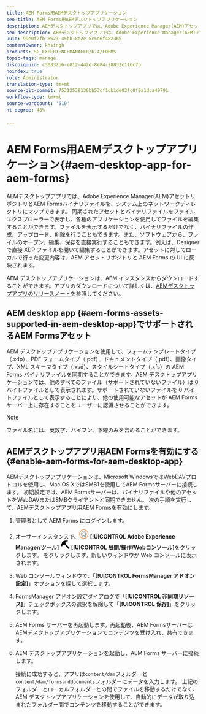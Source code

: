 ```yaml
---
title: AEM Forms用AEMデスクトップアプリケーション
seo-title: AEM Forms用AEMデスクトップアプリケーション
description: AEMデスクトップアプリでは、Adobe Experience Manager(AEM)アセットリポジトリとAEM Formsバイナリファイルを、システム上のネットワークディレクトリにマップできます。 AEMデスクトップアプリでサポートされているアセットについて、およびAEMデスクトップアプリでAEM Formsを有効にする方法について詳しく説明します。
seo-description: AEMデスクトップアプリでは、Adobe Experience Manager(AEM)アセットリポジトリとAEM Formsバイナリファイルを、システム上のネットワークディレクトリにマップできます。 AEMデスクトップアプリでサポートされているアセットについて、およびAEMデスクトップアプリでAEM Formsを有効にする方法について詳しく説明します。
uuid: 99e0f2fb-8623-45bb-8e2e-5c5d6f482366
contentOwner: khsingh
products: SG_EXPERIENCEMANAGER/6.4/FORMS
topic-tags: manage
discoiquuid: c30332b6-e012-442d-8e84-28832c116c7b
noindex: true
role: Administrator
translation-type: tm+mt
source-git-commit: 75312539136bb53cf1db1de03fc0f9a1dca49791
workflow-type: tm+mt
source-wordcount: '510'
ht-degree: 48%

---
```



# AEM Forms用AEMデスクトップアプリケーション{#aem-desktop-app-for-aem-forms}

AEMデスクトップアプリでは、Adobe Experience Manager(AEM)アセットリポジトリとAEM Formsバイナリファイルを、システム上のネットワークディレクトリにマップできます。 同期されたアセットとバイナリファイルをファイルエクスプローラーで表示し、各種のアプリケーションを使用してファイルを編集することができます。ファイルを表示するだけでなく、バイナリファイルの作成、アップロード、削除を行うこともできます。また、ソフトウェアから、ファイルのオープン、編集、保存を直接実行することもできます。例えば、Designer で直接 XDP ファイルを開いて編集することができます。アセットに対してローカルで行った変更内容は、AEM アセットリポジトリと AEM Forms の UI に反映されます。

AEM デスクトップアプリケーションは、AEM インスタンスからダウンロードすることができます。アプリのダウンロードについて詳しくは、[AEMデスクトップアプリのリリースノート](https://helpx.adobe.com/experience-manager/desktop-app/release-notes.html)を参照してください。

## AEM desktop app {#aem-forms-assets-supported-in-aem-desktop-app}でサポートされるAEM Formsアセット

AEM デスクトップアプリケーションを使用して、フォームテンプレートタイプ（.xdp）、PDF フォームタイプ（.pdf）、ドキュメントタイプ（.pdf）、画像タイプ、XML スキーマタイプ（.xsd）、スタイルシートタイプ（.xfs）の AEM Forms バイナリファイルを同期することができます。AEM デスクトップアプリケーションでは、他のすべてのファイル（サポートされていないファイル）は 0 バイトファイルとして表示されます。サポートされていないファイルを 0 バイトファイルとして表示することにより、他の使用可能なアセットが AEM Forms サーバー上に存在することをユーザーに認識させることができます。

>[!NOTE]
>
>ファイル名には、英数字、ハイフン、下線のみを含めることができます。

## AEMデスクトップアプリ用AEM Formsを有効にする{#enable-aem-forms-for-aem-desktop-app}

AEMデスクトップアプリケーションは、Microsoft WindowsではWebDAVプロトコルを使用し、Mac OS XではSMB1を使用してAEM Formsサーバーに接続します。 初期設定では、AEM Formsサーバーは、バイナリファイルや他のアセットをWebDAVまたはSMBクライアントと同期できません。 次の手順を実行して、AEMデスクトップアプリ用AEM Formsを有効にします。

1. 管理者として AEM Forms にログインします。
1. オーサーインスタンスで、![adobeexperiencemanager](assets/adobeexperiencemanager.png) **[!UICONTROL Adobe Experience Manager/ツール]** ![ハンマー](assets/hammer.png) **[!UICONTROL 展開/操作/Webコンソール]**&#x200B;をクリックします。 をクリックします。新しいウィンドウが Web コンソールに表示されます。
1. Web コンソールウィンドウで、「**[!UICONTROL FormsManager アドオン設定]**」オプションを探して選択します。
1. FormsManager アドオン設定ダイアログで「**[!UICONTROL 非同期リソース]**」チェックボックスの選択を解除して「**[!UICONTROL 保存]**」をクリックします。
1. AEM Forms サーバーを再起動します。再起動後、AEM FormsサーバーはAEMデスクトップアプリケーションでコンテンツを受け入れ、共有できます。
1. AEM デスクトップアプリケーションを起動し、AEM Forms サーバーに接続します。

   接続に成功すると、アプリは`content/dam`フォルダーと`content/dam/formsanddocuments`フォルダーにデータを入力します。 上記のフォルダーとローカルフォルダーとの間でファイルを移動するだけでなく、AEM デスクトップアプリケーションを使用して、自動的にデータが取り込まれたフォルダー間でコンテンツを移動することができます。

